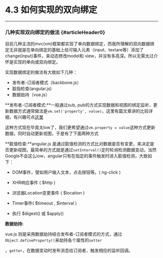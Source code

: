 # 4.3 如何实现的双向绑定

---

### 几种实现双向绑定的做法 {#articleHeader0}

目前几种主流的mvc\(vm\)框架都实现了单向数据绑定，而我所理解的双向数据绑定无非就是在单向绑定的基础上给可输入元素（input、textare等）添加了change\(input\)事件，来动态修改model和 view，并没有多高深。所以无需太过介怀是实现的单向或双向绑定。

实现数据绑定的做法有大致如下几种：

* 发布者-订阅者模式（backbone.js）
* 脏指检查\(angular.js\)
* 数据劫持（vue.js）

**发布者-订阅者模式:**一般通过sub, pub的方式实现数据和视图的绑定监听，更新数据方式通常做法是`vm.set('property', value)`，这里有篇文章讲的比较详细，有兴趣可点[这里](http://www.html-js.com/article/Study-of-twoway-data-binding-JavaScript-talk-about-JavaScript-every-day)

这种方式现在毕竟太low了，我们更希望通过`vm.property = value`这种方式更新数据，同时自动更新视图，于是有了下面两种方式

**脏值检查:**angular.js 是通过脏值检测的方式比对数据是否有变更，来决定是否更新视图，最简单的方式就是通过`setInterval()`定时轮询检测数据变动，当然Google不会这么low，angular只有在指定的事件触发时进入脏值检测，大致如下：

* DOM事件，譬如用户输入文本，点击按钮等。\( ng-click \)

* XHR响应事件 \( $http \)

* 浏览器Location变更事件 \( $location \)

* Timer事件\( $timeout , $interval \)

* 执行 $digest\(\) 或 $apply\(\)

**数据劫持:**

vue.js 则是采用数据劫持结合发布者-订阅者模式的方式，通过`Object.defineProperty()`来劫持各个属性的`setter`

，`getter`，在数据变动时发布消息给订阅者，触发相应的监听回调。

